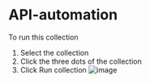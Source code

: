 # API-automation

To run this collection
1. Select the collection
2. Click the three dots of the collection
3. Click Run collection
![image](https://user-images.githubusercontent.com/39157503/193080312-177df119-1adb-4c0d-8364-6e67023e1829.png)
